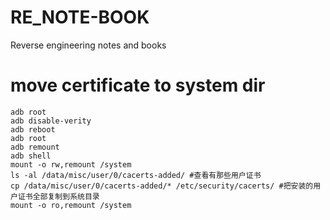 # RE_NOTE-BOOK
Reverse engineering notes and books

# move certificate to system dir
```
adb root
adb disable-verity
adb reboot
adb root
adb remount
adb shell
mount -o rw,remount /system
ls -al /data/misc/user/0/cacerts-added/ #查看有那些用户证书
cp /data/misc/user/0/cacerts-added/* /etc/security/cacerts/ #把安装的用户证书全部复制到系统目录
mount -o ro,remount /system
```
